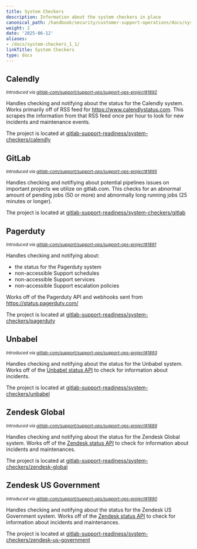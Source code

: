 ```yaml
---
title: System Checkers
description: Information about the system checkers in place
canonical_path: /handbook/security/customer-support-operations/docs/system_checkers
weight: 2
date: '2025-06-12'
aliases:
- /docs/system-checkers_1_1/
linkTitle: System Checkers
type: docs
---
```


## Calendly

<sup>*Introduced via [gitlab-com/support/support-ops/support-ops-project#1892](https://gitlab.com/gitlab-com/support/support-ops/support-ops-project/-/issues/1892)*</sup>

Handles checking and notifying about the status for the Calendly system. Works
primarily off of RSS feed for https://www.calendlystatus.com. This scrapes the
information from that RSS feed once per hour to look for new incidents and
maintenance events.

The project is located at
[gitlab-support-readiness/system-checkers/calendly](https://gitlab.com/gitlab-support-readiness/system-checkers/calendly)

## GitLab

<sup>*Introduced via [gitlab-com/support/support-ops/support-ops-project#1895](https://gitlab.com/gitlab-com/support/support-ops/support-ops-project/-/issues/1895)*</sup>

Handles checking and notifiying about potential pipelines issues on important
projects we utilize on gitlab.com. This checks for an abnormal amount of pending
jobs (50 or more) and abnormally long running jobs (25 minutes or longer).

The project is located at
[gitlab-support-readiness/system-checkers/gitlab](https://gitlab.com/gitlab-support-readiness/system-checkers/gitlab)

## Pagerduty

<sup>*Introduced via [gitlab-com/support/support-ops/support-ops-project#1891](https://gitlab.com/gitlab-com/support/support-ops/support-ops-project/-/issues/1891)*</sup>

Handles checking and notifying about:

- the status for the Pagerduty system
- non-accessible Support schedules
- non-accessible Support services
- non-accessible Support escalation policies

Works off of the Pagerduty API and webhooks sent from
https://status.pagerduty.com/

The project is located at
[gitlab-support-readiness/system-checkers/pagerduty](https://gitlab.com/gitlab-support-readiness/system-checkers/pagerduty)

## Unbabel

<sup>*Introduced via [gitlab-com/support/support-ops/support-ops-project#1893](https://gitlab.com/gitlab-com/support/support-ops/support-ops-project/-/issues/1893)*</sup>

Handles checking and notifying about the status for the Unbabel system. Works
off of the [Unbabel status API](https://status.unbabel.com/public-api) to check
for information about incidents.

The project is located at
[gitlab-support-readiness/system-checkers/unbabel](https://gitlab.com/gitlab-support-readiness/system-checkers/unbabel)

## Zendesk Global

<sup>*Introduced via [gitlab-com/support/support-ops/support-ops-project#1889](https://gitlab.com/gitlab-com/support/support-ops/support-ops-project/-/issues/1889)*</sup>

Handles checking and notifying about the status for the Zendesk Global system.
Works off of the
[Zendesk status API](https://developer.zendesk.com/api-reference/status_api/status_api/)
to check for information about incidents and maintenances.

The project is located at
[gitlab-support-readiness/system-checkers/zendesk-global](https://gitlab.com/gitlab-support-readiness/system-checkers/zendesk-global)

## Zendesk US Government

<sup>*Introduced via [gitlab-com/support/support-ops/support-ops-project#1890](https://gitlab.com/gitlab-com/support/support-ops/support-ops-project/-/issues/1890)*</sup>

Handles checking and notifying about the status for the Zendesk US Government
system. Works off of the
[Zendesk status API](https://developer.zendesk.com/api-reference/status_api/status_api/)
to check for information about incidents and maintenances.

The project is located at
[gitlab-support-readiness/system-checkers/zendesk-us-government](https://gitlab.com/gitlab-support-readiness/system-checkers/zendesk-us-government)
